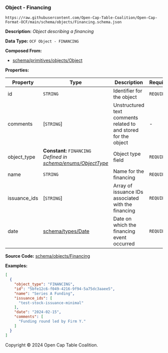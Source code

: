 ### Object - Financing

`https://raw.githubusercontent.com/Open-Cap-Table-Coalition/Open-Cap-Format-OCF/main/schema/objects/Financing.schema.json`

**Description:** _Object describing a financing_

**Data Type:** `OCF Object - FINANCING`

**Composed From:**

- [schema/primitives/objects/Object](../primitives/objects/Object.md)

**Properties:**

| Property     | Type                                                                                         | Description                                                     | Required   |
| ------------ | -------------------------------------------------------------------------------------------- | --------------------------------------------------------------- | ---------- |
| id           | `STRING`                                                                                     | Identifier for the object                                       | `REQUIRED` |
| comments     | [`STRING`]                                                                                   | Unstructured text comments related to and stored for the object | -          |
| object_type  | **Constant:** `FINANCING`</br>_Defined in [schema/enums/ObjectType](../enums/ObjectType.md)_ | Object type field                                               | `REQUIRED` |
| name         | `STRING`                                                                                     | Name for the financing                                          | `REQUIRED` |
| issuance_ids | [`STRING`]                                                                                   | Array of issuance IDs associated with the financing             | `REQUIRED` |
| date         | [schema/types/Date](../types/Date.md)                                                        | Date on which the financing event occurred                      | `REQUIRED` |

**Source Code:** [schema/objects/Financing](../../../../schema/objects/Financing.schema.json)

**Examples:**

```json
[
  {
    "object_type": "FINANCING",
    "id": "5bfe12c6-f049-4216-9f94-5a75dc3aaee5",
    "name": "Series A Funding",
    "issuance_ids": [
      "test-stock-issuance-minimal"
    ],
    "date": "2024-02-15",
    "comments": [
      "Funding round led by Firm Y."
    ]
  }
]
```

Copyright © 2024 Open Cap Table Coalition.
